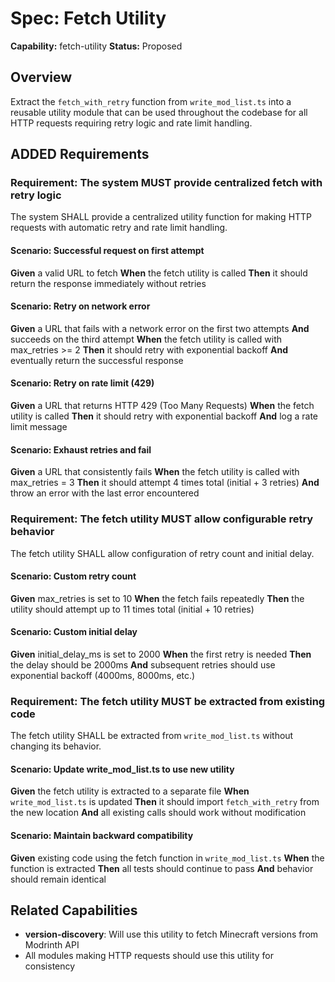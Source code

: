 # Spec: Fetch Utility

**Capability:** fetch-utility
**Status:** Proposed

## Overview

Extract the `fetch_with_retry` function from `write_mod_list.ts` into a reusable utility module that can be used throughout the codebase for all HTTP requests requiring retry logic and rate limit handling.

## ADDED Requirements

### Requirement: The system MUST provide centralized fetch with retry logic

The system SHALL provide a centralized utility function for making HTTP requests with automatic retry and rate limit handling.

#### Scenario: Successful request on first attempt

**Given** a valid URL to fetch
**When** the fetch utility is called
**Then** it should return the response immediately without retries

#### Scenario: Retry on network error

**Given** a URL that fails with a network error on the first two attempts
**And** succeeds on the third attempt
**When** the fetch utility is called with max_retries >= 2
**Then** it should retry with exponential backoff
**And** eventually return the successful response

#### Scenario: Retry on rate limit (429)

**Given** a URL that returns HTTP 429 (Too Many Requests)
**When** the fetch utility is called
**Then** it should retry with exponential backoff
**And** log a rate limit message

#### Scenario: Exhaust retries and fail

**Given** a URL that consistently fails
**When** the fetch utility is called with max_retries = 3
**Then** it should attempt 4 times total (initial + 3 retries)
**And** throw an error with the last error encountered

### Requirement: The fetch utility MUST allow configurable retry behavior

The fetch utility SHALL allow configuration of retry count and initial delay.

#### Scenario: Custom retry count

**Given** max_retries is set to 10
**When** the fetch fails repeatedly
**Then** the utility should attempt up to 11 times total (initial + 10 retries)

#### Scenario: Custom initial delay

**Given** initial_delay_ms is set to 2000
**When** the first retry is needed
**Then** the delay should be 2000ms
**And** subsequent retries should use exponential backoff (4000ms, 8000ms, etc.)

### Requirement: The fetch utility MUST be extracted from existing code

The fetch utility SHALL be extracted from `write_mod_list.ts` without changing its behavior.

#### Scenario: Update write_mod_list.ts to use new utility

**Given** the fetch utility is extracted to a separate file
**When** `write_mod_list.ts` is updated
**Then** it should import `fetch_with_retry` from the new location
**And** all existing calls should work without modification

#### Scenario: Maintain backward compatibility

**Given** existing code using the fetch function in `write_mod_list.ts`
**When** the function is extracted
**Then** all tests should continue to pass
**And** behavior should remain identical

## Related Capabilities

- **version-discovery**: Will use this utility to fetch Minecraft versions from Modrinth API
- All modules making HTTP requests should use this utility for consistency
